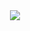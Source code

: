 <div style="text-align:center"><img src ="https://icm.aexp-static.com/Internet/NGMS/US_en//Images/popstore/Amex-one-color-300x300.jpg" /></div>
